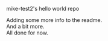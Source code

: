 mike-test2's hello world repo

Adding some more info to the readme.  
And a bit more.  
All done for now.  
